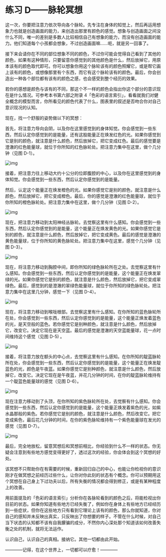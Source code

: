 # 练习 D——脉轮冥想

这一次，你要把注意力依次导向各个脉轮。先专注在身体的知觉上，然后再运用想象力也就是创造画面的能力，来创造出那里有颜色的感觉。想象与创造画面之间没什么不同，唯一的差别是多数人比较相信自己有想象的能力，而没有创造画面的能力。他们知道每个小孩都会想象，不过创造画面嘛……呃，就是另一回事了。

接下来会请你在不同的部位想象不同的颜色，不过你可能会觉得自己看到了其他的颜色，如果有这种情形，只要留意你感觉到的其他颜色是什么，然后放掉它，用原本该有的颜色取代即可。你可以想象你用这个脉轮该有的颜色照耀它，或是帮它画上该有的颜色，或想像那里有个东西，而它有这个脉轮该有的颜色。最后，你会创造出一种各个部位都有该有的颜色之感，也会感受到整个经历的效果。

若你的感想是颜色与该有的不同，那这个不一样的颜色会指出你这个部分的意识现在是什么情况。可参考本书第六部之附录 4「色彩的语言索引」，看看就我们对健全概念的模型而言，你所看见的颜色代表了什么，图表里的叙述是否吻合你对自己意识现况的认知。

现在，找一个舒服的姿势做以下的冥想：

首先，将注意力导向会阴，以及你在这里感觉到的身体知觉。你会感觉到一些东西，然后认定你感觉到的是能量，还有这股能量正在焕发红色的光。如果你感觉到它是别的颜色，就注意是什么颜色，然后放掉它，把它变成红色。最后的感觉要是澄澈的红色能量球，就位于你所知的红色脉轮处。把注意力集中在这里，做个几分钟（见图 D-1）。

![img](D-1.png)

接着，把注意力往上移动大约十公分的位即腹腔的中心，以及你在这里感觉到的身体知觉。你会感觉到一些东西，然后认定你感觉到的是能量。

然后，认定这个能量正在焕发橙色的光。如果你感觉它是别的颜色，就注意是什么颜色，然后放掉它，把它变成橙色。最后，你的感觉是澄澈的红色能量球，就位于你所知的橙色脉轮处。把注意力集中在这里，做个几分钟（见图 D-2）。

![img](D-2.png)

现在，把注意力移动到太阳神经丛脉轮。去觉察这里有什么感知。你会感觉到一些东西，然后认定你感觉到的是能量，这个能量正在焕发黄色的光。如果你感觉它是别的颜色，就注意是什么颜色，然后放掉它，把它变成黄色。最后的感觉是澄澈的黄色能量球，位于你所知的黄色脉轮处。把注意力集中在这里，感觉个几分钟（见图 D-3）。

![img](D-3.png)

现在，将注意力移动到胸腔中间，即你所知的绿色脉轮所在之处。去觉察这里有什么感知。你会感觉到一些东西，然后认定你感觉到的是能量，这个能量正在焕发翠绿的光。如果你感觉它是别的颜色，就注意是什么颜色，然后放掉它，把它变成翠绿色。最后，感觉到的是澄澈的翠绿色能量球，就位于你所知的绿色脉轮处。把注意力集中在这里几分钟，感觉一下（见图 D-4）。

![img](D-4.png)

现在，将注意力移动到喉咙根部。去觉察这里有什么感知。在你所知的蓝色脉轮所在处，你会感觉到一些东西，然后认定你感觉到的是能量，这个能量正焕发着蓝色的光，是天空般的蓝色。若你感觉它是别种颜色，就注意是什么颜色，然后放掉它，改变它。决定它现在是天空蓝。最后的感觉是澄澈的天空蓝能量球，花一点时间维持这个感觉（见图 D-5) 。

![img](D-5.png)

接着，将注意力放在额头的中心点，去觉察这里有什么感知。在你所知的靛蓝脉轮所在处，你会感觉到一些东西，然后认定你感觉到的是能量，这个能量正在焕发靛蓝色的光，颜色是午夜蓝。如果你感觉它是别种颜色，就注意是什么颜色，然后放掉它，改变它。决定它现在是午夜蓝，并花几分钟的时间，在你的靛蓝脉轮维持有一个靛蓝色能量球的感觉（见图 D-6）。

![img](D-6.png)

现在注意力移动到了头顶，在你所知的紫色脉轮所在处，去觉察有什么感知。你会感觉到一些东西，然后认定你感觉到的是能量，这个能量正焕发着紫色的光，如紫水晶那般的紫色。若你感觉它是别的颜色，就注意是什么颜色，然后改变它。把它变成紫色，最后花几分钟的时间，在你的紫色脉轮维持有一个紫色能量球在发光的感觉（见图 D-7）。

![img](D-7.png)

最后，完全地放松，留意冥想后和冥想前相比，你经验到什么不一样的状态。你无疑会注意到有些地方感觉变得更好了，透过这次的经验，你会体会到这个冥想的好处。

该冥想不只帮助你在有需要的时候，重新回归自己的中心，也能让你检视你的意识刚才在做冥想之前经历过些什么，让你对你此刻的状态有个概念。你可以预期用这个冥想在自己身上下过功夫以后，所有失衡的情况都会得到修正，或是有某种程度上的改善。

用前面提及的「色彩的语言索引」分析你在各脉轮看到的颜色之后，将能检视出你目前的状态。如果你知道有些地方已经失衡了，例如你在身体上有些地方已经经历到一些症状，但你在这些地方只有看到它理论上该有的颜色，那么你就知道，你对自己的感知并未反映出真实，只反映出了你想要的样子。不管在什么时候，对自己当下状态的认知都不该有自我朦骗的成分，不然你内心深处那个知道该如何改善失衡之处的机制，就将无法运作。

认识自己，认识自己的真相。接纳它。其他一切都由此开始。

————记得，在这个世界上，一切都可以疗愈！————
